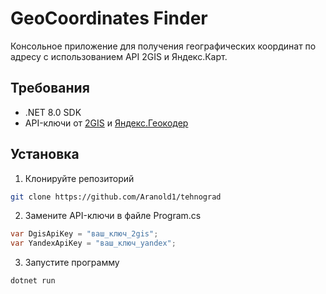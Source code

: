 # GeoCoordinates Finder

Консольное приложение для получения географических координат по адресу с использованием API 2GIS и Яндекс.Карт.

## Требования

- .NET 8.0 SDK
- API-ключи от [2GIS](https://dev.2gis.com/) и [Яндекс.Геокодер](https://yandex.ru/maps-api/products/geocoder-api)

## Установка

1. Клонируйте репозиторий

```bash
git clone https://github.com/Aranold1/tehnograd
```

2. Замените API-ключи в файле Program.cs

```csharp
var DgisApiKey = "ваш_ключ_2gis";
var YandexApiKey = "ваш_ключ_yandex";
```

3. Запустите программу

```shell
dotnet run
```
